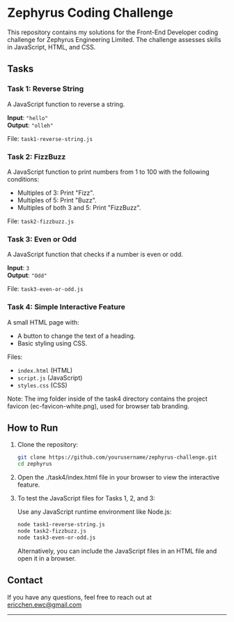 # Zephyrus Coding Challenge

This repository contains my solutions for the Front-End Developer coding challenge for Zephyrus Engineering Limited. The challenge assesses skills in JavaScript, HTML, and CSS.

## Tasks

### Task 1: Reverse String

A JavaScript function to reverse a string.

**Input**: `"hello"`  
**Output**: `"olleh"`

File: `task1-reverse-string.js`

### Task 2: FizzBuzz

A JavaScript function to print numbers from 1 to 100 with the following conditions:

- Multiples of 3: Print "Fizz".
- Multiples of 5: Print "Buzz".
- Multiples of both 3 and 5: Print "FizzBuzz".

File: `task2-fizzbuzz.js`

### Task 3: Even or Odd

A JavaScript function that checks if a number is even or odd.

**Input**: `3`  
**Output**: `"Odd"`

File: `task3-even-or-odd.js`

### Task 4: Simple Interactive Feature

A small HTML page with:

- A button to change the text of a heading.
- Basic styling using CSS.

Files:

- `index.html` (HTML)
- `script.js` (JavaScript)
- `styles.css` (CSS)

Note: The img folder inside of the task4 directory contains the project favicon (ec-favicon-white.png), used for browser tab branding.

## How to Run

1. Clone the repository:

   ```bash
   git clone https://github.com/yourusername/zephyrus-challenge.git
   cd zephyrus
   ```

2. Open the ./task4/index.html file in your browser to view the interactive feature.

3. To test the JavaScript files for Tasks 1, 2, and 3:

   Use any JavaScript runtime environment like Node.js:

   ```bash
   node task1-reverse-string.js
   node task2-fizzbuzz.js
   node task3-even-or-odd.js
   ```

   Alternatively, you can include the JavaScript files in an HTML file and open it in a browser.

## Contact

If you have any questions, feel free to reach out at ericchen.ewc@gmail.com

---
